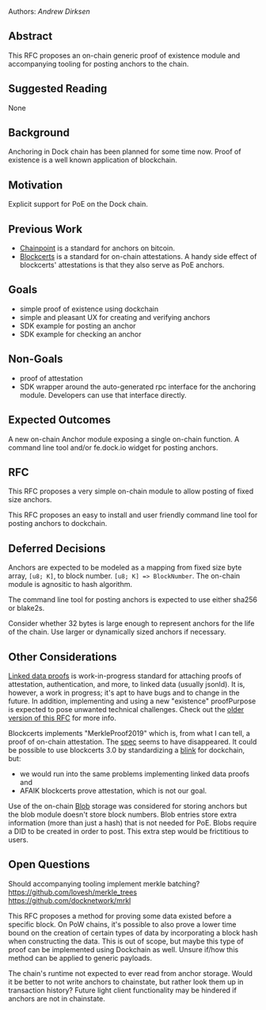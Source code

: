 Authors: *Andrew Dirksen*

## Abstract

This RFC proposes an on-chain generic proof of existence module and accompanying tooling for posting anchors to the chain.

## Suggested Reading

None

## Background

Anchoring in Dock chain has been planned for some time now. Proof of existence is a well known application of blockchain.

## Motivation

Explicit support for PoE on the Dock chain.

## Previous Work

- [Chainpoint](https://chainpoint.org/) is a standard for anchors on bitcoin.
- [Blockcerts](https://www.blockcerts.org/) is a standard for on-chain attestations. A handy side effect of blockcerts' attestations is that they also serve as PoE anchors.

## Goals

- simple proof of existence using dockchain
- simple and pleasant UX for creating and verifying anchors
- SDK example for posting an anchor
- SDK example for checking an anchor

## Non-Goals

- proof of attestation
- SDK wrapper around the auto-generated rpc interface for the anchoring module. Developers can use that interface directly.

## Expected Outcomes

A new on-chain Anchor module exposing a single on-chain function. A command line tool and/or fe.dock.io widget for posting anchors.

## RFC

This RFC proposes a very simple on-chain module to allow posting of fixed size anchors.

This RFC proposes an easy to install and user friendly command line tool for posting anchors to dockchain.

## Deferred Decisions

Anchors are expected to be modeled as a mapping from fixed size byte array, `[u8; K]`, to block number. `[u8; K] => BlockNumber`. The on-chain module is agnositic to hash algorithm.

The command line tool for posting anchors is expected to use either sha256 or blake2s.

Consider whether 32 bytes is large enough to represent anchors for the life of the chain. Use larger or dynamically sized anchors if necessary.

## Other Considerations

[Linked data proofs](https://w3c-ccg.github.io/ld-proofs/) is work-in-progress standard for attaching proofs of attestation, authentication, and more, to linked data (usually jsonld). It is, however, a work in progress; it's apt to have bugs and to change in the future. In addition, implementing and using a new "existence" proofPurpose is expected to pose unwanted technical challenges. Check out the [older version of this RFC](https://github.com/docknetwork/planning/blob/f411e2a357fe03e292d6aea1efedd0348b902087/rfc/0007-anchoring.md#problems) for more info.

Blockcerts implements "MerkleProof2019" which is, from what I can tell, a proof of on-chain attestation. The [spec](https://w3c-dvcg.github.io/lds-merkle-proof-2019/) seems to have disappeared. It could be possible to use blockcerts 3.0 by standardizing a [blink](https://w3c-ccg.github.io/blockchain-links/) for dockchain, but:
- we would run into the same problems implementing linked data proofs and
- AFAIK blockcerts prove attestation, which is not our goal.

Use of the on-chain [Blob](https://github.com/docknetwork/dock-substrate/blob/master/runtime/src/blob.rs) storage was considered for storing anchors but the blob module doesn't store block numbers. Blob entries store extra information (more than just a hash) that is not needed for PoE. Blobs require a DID to be created in order to post. This extra step would be frictitious to users.

## Open Questions

Should accompanying tooling implement merkle batching? https://github.com/lovesh/merkle_trees https://github.com/docknetwork/mrkl

This RFC proposes a method for proving some data existed before a specific block. On PoW chains, it's possible to also prove a lower time bound on the creation of certain types of data by incorporating a block hash when constructing the data. This is out of scope, but maybe this type of proof can be implemented using Dockchain as well. Unsure if/how this method can be applied to generic payloads.

The chain's runtime not expected to ever read from anchor storage. Would it be better to not write anchors to chainstate, but rather look them up in transaction history? Future light client functionality may be hindered if anchors are not in chainstate.
